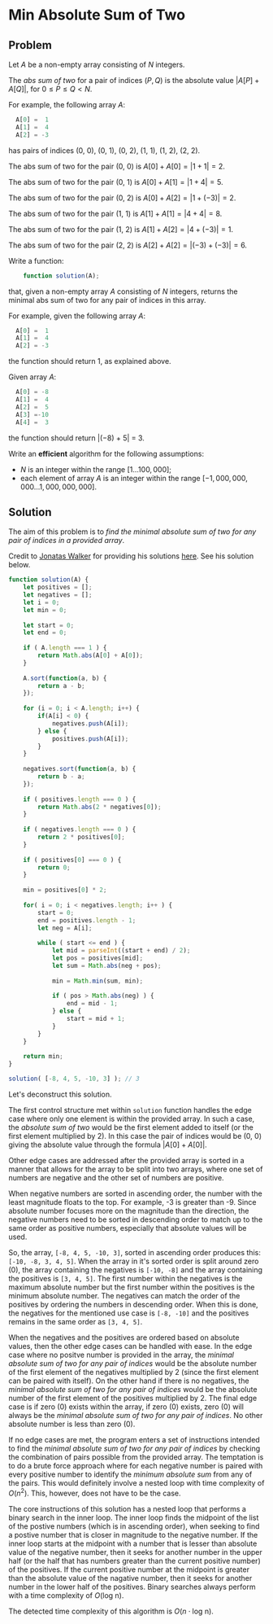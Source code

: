 # Min Absolute Sum of Two

## Problem

Let $A$ be a non-empty array consisting of $N$ integers.

The _abs sum of two_ for a pair of indices $(P, Q)$ is the absolute value $| A[P] + A[Q] |$, for $0 ≤ P ≤ Q < N$.

For example, the following array $A$:

```js
  A[0] =  1
  A[1] =  4
  A[2] = -3
```

has pairs of indices (0, 0), (0, 1), (0, 2), (1, 1), (1, 2), (2, 2).

The abs sum of two for the pair (0, 0) is $A[0] + A[0] = |1 + 1| = 2$.

The abs sum of two for the pair (0, 1) is $A[0] + A[1] = |1 + 4| = 5$.

The abs sum of two for the pair (0, 2) is $A[0] + A[2] = |1 + (−3)| = 2$.

The abs sum of two for the pair (1, 1) is $A[1] + A[1] = |4 + 4| = 8$.

The abs sum of two for the pair (1, 2) is $A[1] + A[2] = |4 + (−3)| = 1$.

The abs sum of two for the pair (2, 2) is $A[2] + A[2] = |(−3) + (−3)| = 6$.

Write a function:

```js
    function solution(A);
```

that, given a non-empty array $A$ consisting of $N$ integers, returns the minimal abs sum of two for any pair of indices in this array.

For example, given the following array $A$:

```js
  A[0] =  1
  A[1] =  4
  A[2] = -3
```

the function should return 1, as explained above.

Given array $A$:

```js
  A[0] = -8
  A[1] =  4
  A[2] =  5
  A[3] =-10
  A[4] =  3
```

the function should return |(−8) + 5| = 3.

Write an **efficient** algorithm for the following assumptions:

- $N$ is an integer within the range $[1 ... 100,000]$;
- each element of array $A$ is an integer within the range $[−1,000,000,000 ... 1,000,000,000]$.


## Solution

The aim of this problem is to _find the minimal absolute sum of two for any pair of indices in a provided array_.

Credit to [Jonatas Walker](https://gist.github.com/jonataswalker) for providing his solutions [here](https://gist.github.com/jonataswalker/08187f5457fac4af1e86cf8c86647e23). See his solution below.

```js
function solution(A) {    
    let positives = [];
    let negatives = [];
    let i = 0;
    let min = 0;
    
    let start = 0;
    let end = 0;
    
    if ( A.length === 1 ) {
        return Math.abs(A[0] + A[0]);
    }
    
    A.sort(function(a, b) {
        return a - b;
    });
    
    for (i = 0; i < A.length; i++) {
        if(A[i] < 0) {
            negatives.push(A[i]);
        } else {
            positives.push(A[i]);
        }
    }
    
    negatives.sort(function(a, b) {
        return b - a;
    });
    
    if ( positives.length === 0 ) {
        return Math.abs(2 * negatives[0]);
    }
    
    if ( negatives.length === 0 ) {
        return 2 * positives[0];
    }
    
    if ( positives[0] === 0 ) {
        return 0;
    }
    
    min = positives[0] * 2;
    
    for( i = 0; i < negatives.length; i++ ) {
        start = 0;
        end = positives.length - 1;
        let neg = A[i];
        
        while ( start <= end ) {
            let mid = parseInt((start + end) / 2);
            let pos = positives[mid];
            let sum = Math.abs(neg + pos);
            
            min = Math.min(sum, min);
            
            if ( pos > Math.abs(neg) ) {
                end = mid - 1;
            } else {
                start = mid + 1;
            }
        }
    }
    
    return min;
}

solution( [-8, 4, 5, -10, 3] ); // 3
```

Let's deconstruct this solution.

The first control structure met within `solution` function handles the edge case where only one element is within the provided array. In such a case, the _absolute sum of two_ would be the first element added to itself (or the first element multiplied by 2). In this case the pair of indices would be (0, 0) giving the absolute value through the formula $| A[0] + A[0] |$.

Other edge cases are addressed after the provided array is sorted in a manner that allows for the array to be split into two arrays, where one set of numbers are negative and the other set of numbers are positive.

When negative numbers are sorted in ascending order, the number with the least magnitude floats to the top. For example, -3 is greater than -9. Since absolute number focuses more on the magnitude than the direction, the negative numbers need to be sorted in descending order to match up to the same order as positive numbers, especially that absolute values will be used.

So, the array, `[-8, 4, 5, -10, 3]`, sorted in ascending order produces this: `[-10, -8, 3, 4, 5]`. When the array in it's sorted order is split around zero (0), the array containing the negatives is `[-10, -8]` and the array containing the positives is `[3, 4, 5]`. The first number within the negatives is the maximum absolute number but the first number within the positives is the minimum absolute number. The negatives can match the order of the positives by ordering the numbers in descending order. When this is done, the negatives for the mentioned use case is `[-8, -10]` and the positives remains in the same order as `[3, 4, 5]`.

When the negatives and the positives are ordered based on absolute values, then the other edge cases can be handled with ease. In the edge case where no positve number is provided in the array, the _minimal absolute sum of two for any pair of indices_ would be the absolute number of the first element of the negatives multiplied by 2 (since the first element can be paired with itself). On the other hand if there is no negatives, the _minimal absolute sum of two for any pair of indices_ would be the absolute number of the first element of the positives multiplied by 2. The final edge case is if zero (0) exists within the array, if zero (0) exists, zero (0) will always be the _minimal absolute sum of two for any pair of indices_. No other absolute number is less than zero (0).

If no edge cases are met, the program enters a set of instructions intended to find the _minimal absolute sum of two for any pair of indices_ by checking the combination of pairs possible from the provided array. The temptation is to do a brute force approach where for each negative number is paired with every positive number to identify the _minimum absolute sum_ from any of the pairs. This would definitely involve a nested loop with time complexity of $O(n^2)$. This, however, does not have to be the case.

The core instructions of this solution has a nested loop that performs a binary search in the inner loop. The inner loop finds the midpoint of the list of the postive numbers (which is in ascending order), when seeking to find a postive number that is closer in magnitude to the negative number. If the inner loop starts at the midpoint with a number that is lesser than absolute value of the negative number, then it seeks for another number in the upper half (or the half that has numbers greater than the current positive number) of the positives. If the current positive number at the midpoint is greater than the absolute value of the nagative number, then it seeks for another number in the lower half of the positives. Binary searches always perform with a time complexity of $O(\text{log n})$.

The detected time complexity of this algorithm is $O(n \cdot \text{log n})$.